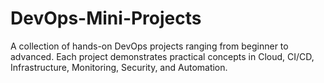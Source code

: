 # DevOps-Mini-Projects
A collection of hands-on DevOps projects ranging from beginner to advanced. Each project demonstrates practical concepts in Cloud, CI/CD, Infrastructure, Monitoring, Security, and Automation.
